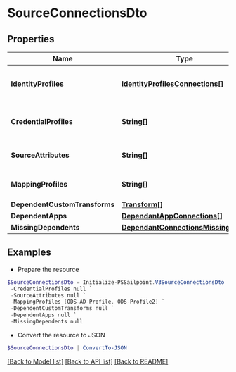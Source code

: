 # SourceConnectionsDto
## Properties

Name | Type | Description | Notes
------------ | ------------- | ------------- | -------------
**IdentityProfiles** | [**IdentityProfilesConnections[]**](IdentityProfilesConnections.md) | The IdentityProfile attached to this source | [optional] 
**CredentialProfiles** | **String[]** | Name of the CredentialProfile attached to this source | [optional] 
**SourceAttributes** | **String[]** | The attributes attached to this source | [optional] 
**MappingProfiles** | **String[]** | The profiles attached to this source | [optional] 
**DependentCustomTransforms** | [**Transform[]**](Transform.md) |  | [optional] 
**DependentApps** | [**DependantAppConnections[]**](DependantAppConnections.md) |  | [optional] 
**MissingDependents** | [**DependantConnectionsMissingDto[]**](DependantConnectionsMissingDto.md) |  | [optional] 

## Examples

- Prepare the resource
```powershell
$SourceConnectionsDto = Initialize-PSSailpoint.V3SourceConnectionsDto  -IdentityProfiles null `
 -CredentialProfiles null `
 -SourceAttributes null `
 -MappingProfiles [ODS-AD-Profile, ODS-Profile2] `
 -DependentCustomTransforms null `
 -DependentApps null `
 -MissingDependents null
```

- Convert the resource to JSON
```powershell
$SourceConnectionsDto | ConvertTo-JSON
```

[[Back to Model list]](../README.md#documentation-for-models) [[Back to API list]](../README.md#documentation-for-api-endpoints) [[Back to README]](../README.md)

